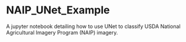 # NAIP_UNet_Example
A jupyter notebook detailing how to use UNet to classify USDA National Agricultural Imagery Program (NAIP) imagery.
